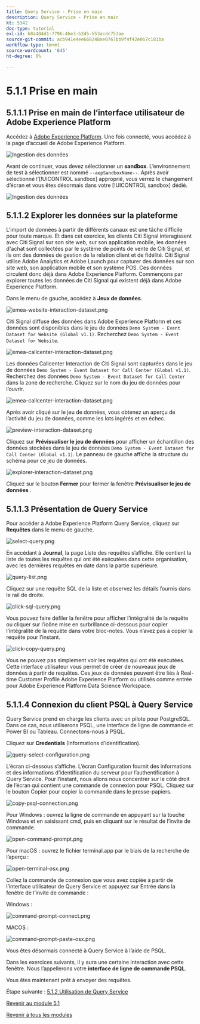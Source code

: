 ```yaml
---
title: Query Service - Prise en main
description: Query Service - Prise en main
kt: 5342
doc-type: tutorial
exl-id: b8a404d1-7796-46e3-b245-553acdc753ae
source-git-commit: acb941e4ee668248ae0767bb9f4f42e067c181ba
workflow-type: tm+mt
source-wordcount: '645'
ht-degree: 0%

---
```


# 5.1.1 Prise en main

## 5.1.1.1 Prise en main de l’interface utilisateur de Adobe Experience Platform

Accédez à [Adobe Experience Platform](https://experience.adobe.com/platform). Une fois connecté, vous accédez à la page d’accueil de Adobe Experience Platform.

![Ingestion des données](./../../../modules/datacollection/module1.2/images/home.png)

Avant de continuer, vous devez sélectionner un **sandbox**. L’environnement de test à sélectionner est nommé ``--aepSandboxName--``. Après avoir sélectionné l’[!UICONTROL sandbox] approprié, vous verrez le changement d’écran et vous êtes désormais dans votre [!UICONTROL sandbox] dédié.

![Ingestion des données](./../../../modules/datacollection/module1.2/images/sb1.png)


## 5.1.1.2 Explorer les données sur la plateforme

L’import de données à partir de différents canaux est une tâche difficile pour toute marque. Et dans cet exercice, les clients Citi Signal interagissent avec Citi Signal sur son site web, sur son application mobile, les données d&#39;achat sont collectées par le système de points de vente de Citi Signal, et ils ont des données de gestion de la relation client et de fidélité. Citi Signal utilise Adobe Analytics et Adobe Launch pour capturer des données sur son site web, son application mobile et son système POS. Ces données circulent donc déjà dans Adobe Experience Platform. Commençons par explorer toutes les données de Citi Signal qui existent déjà dans Adobe Experience Platform.

Dans le menu de gauche, accédez à **Jeux de données**.

![emea-website-interaction-dataset.png](./images/emea-website-interaction-dataset.png)

Citi Signal diffuse des données dans Adobe Experience Platform et ces données sont disponibles dans le jeu de données `Demo System - Event Dataset for Website (Global v1.1)`. Recherchez `Demo System - Event Dataset for Website`.

![emea-callcenter-interaction-dataset.png](./images/emea-website-interaction-dataset1.png)

Les données Callcenter Interaction de Citi Signal sont capturées dans le jeu de données `Demo System - Event Dataset for Call Center (Global v1.1)`. Recherchez des données `Demo System - Event Dataset for Call Center` dans la zone de recherche. Cliquez sur le nom du jeu de données pour l’ouvrir.

![emea-callcenter-interaction-dataset.png](./images/emea-callcenter-interaction-dataset.png)

Après avoir cliqué sur le jeu de données, vous obtenez un aperçu de l’activité du jeu de données, comme les lots ingérés et en échec.

![preview-interaction-dataset.png](./images/preview-interaction-dataset.png)

Cliquez sur **Prévisualiser le jeu de données** pour afficher un échantillon des données stockées dans le jeu de données `Demo System - Event Dataset for Call Center (Global v1.1)`. Le panneau de gauche affiche la structure du schéma pour ce jeu de données.

![explorer-interaction-dataset.png](./images/explore-interaction-dataset.png)

Cliquez sur le bouton **Fermer** pour fermer la fenêtre **Prévisualiser le jeu de données** .

## 5.1.1.3 Présentation de Query Service

Pour accéder à Adobe Experience Platform Query Service, cliquez sur **Requêtes** dans le menu de gauche.

![select-query.png](./images/select-queries.png)

En accédant à **Journal**, la page Liste des requêtes s’affiche. Elle contient la liste de toutes les requêtes qui ont été exécutées dans cette organisation, avec les dernières requêtes en date dans la partie supérieure.

![query-list.png](./images/query-list.png)

Cliquez sur une requête SQL de la liste et observez les détails fournis dans le rail de droite.

![click-sql-query.png](./images/click-sql-query.png)

Vous pouvez faire défiler la fenêtre pour afficher l’intégralité de la requête ou cliquer sur l’icône mise en surbrillance ci-dessous pour copier l’intégralité de la requête dans votre bloc-notes. Vous n’avez pas à copier la requête pour l’instant.

![click-copy-query.png](./images/click-copy-query.png)

Vous ne pouvez pas simplement voir les requêtes qui ont été exécutées. Cette interface utilisateur vous permet de créer de nouveaux jeux de données à partir de requêtes. Ces jeux de données peuvent être liés à Real-time Customer Profile Adobe Experience Platform ou utilisés comme entrée pour Adobe Experience Platform Data Science Workspace.

## 5.1.1.4 Connexion du client PSQL à Query Service

Query Service prend en charge les clients avec un pilote pour PostgreSQL. Dans ce cas, nous utiliserons PSQL, une interface de ligne de commande et Power BI ou Tableau. Connectons-nous à PSQL.

Cliquez sur **Credentials** (Informations d’identification).

![query-select-configuration.png](./images/queries-select-configuration.png)

L’écran ci-dessous s’affiche. L’écran Configuration fournit des informations et des informations d’identification du serveur pour l’authentification à Query Service. Pour l’instant, nous allons nous concentrer sur le côté droit de l’écran qui contient une commande de connexion pour PSQL. Cliquez sur le bouton Copier pour copier la commande dans le presse-papiers.

![copy-psql-connection.png](./images/copy-psql-connection.png)

Pour Windows : ouvrez la ligne de commande en appuyant sur la touche Windows et en saisissant cmd, puis en cliquant sur le résultat de l’invite de commande.

![open-command-prompt.png](./images/open-command-prompt.png)

Pour macOS : ouvrez le fichier terminal.app par le biais de la recherche de l’aperçu :

![open-terminal-osx.png](./images/open-terminal-osx.png)

Collez la commande de connexion que vous avez copiée à partir de l’interface utilisateur de Query Service et appuyez sur Entrée dans la fenêtre de l’invite de commande :

Windows :

![command-prompt-connect.png](./images/command-prompt-connected.png)

MACOS :

![command-prompt-paste-osx.png](./images/command-prompt-paste-osx.png)

Vous êtes désormais connecté à Query Service à l’aide de PSQL.

Dans les exercices suivants, il y aura une certaine interaction avec cette fenêtre. Nous l’appellerons votre **interface de ligne de commande PSQL**.

Vous êtes maintenant prêt à envoyer des requêtes.

Étape suivante : [5.1.2 Utilisation de Query Service](./ex2.md)

[Revenir au module 5.1](./query-service.md)

[Revenir à tous les modules](../../../overview.md)
